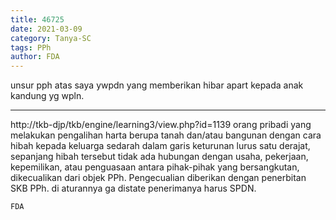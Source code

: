 ```yaml
---
title: 46725
date: 2021-03-09
category: Tanya-SC
tags: PPh
author: FDA
---
```


unsur pph atas saya ywpdn yang memberikan hibar apart kepada anak kandung yg wpln.

---

http://tkb-djp/tkb/engine/learning3/view.php?id=1139 orang pribadi yang melakukan pengalihan harta berupa tanah dan/atau bangunan dengan cara hibah kepada keluarga sedarah dalam garis keturunan lurus satu derajat, sepanjang hibah tersebut tidak ada hubungan dengan usaha, pekerjaan, kepemilikan, atau penguasaan antara pihak-pihak yang bersangkutan, dikecualikan dari objek PPh. Pengecualian diberikan dengan penerbitan SKB PPh. di aturannya ga distate penerimanya harus SPDN.

`FDA`

